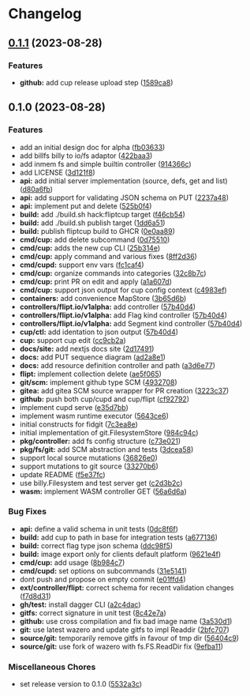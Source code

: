 # Changelog

## [0.1.1](https://github.com/flipt-io/cup/compare/v0.1.0...v0.1.1) (2023-08-28)


### Features

* **github:** add cup release upload step ([1589ca8](https://github.com/flipt-io/cup/commit/1589ca8e0dcdcc846c3ec00b3d7c6b686b804782))

## 0.1.0 (2023-08-28)


### Features

* add an initial design doc for alpha ([fb03633](https://github.com/flipt-io/cup/commit/fb03633dcd048235376e5a752e8589ad32c872d8))
* add billfs billy to io/fs adaptor ([422baa3](https://github.com/flipt-io/cup/commit/422baa3d234875a6a94dc90d2f2a212535b0bc8f))
* add inmem fs and simple builtin controller ([914366c](https://github.com/flipt-io/cup/commit/914366c6e90bd3082760701fe0fc20d164ca154d))
* add LICENSE ([3d121f8](https://github.com/flipt-io/cup/commit/3d121f836b0f30eee13695ba68853c6748404ab6))
* **api:** add initial server implementation (source, defs, get and list) ([d80a6fb](https://github.com/flipt-io/cup/commit/d80a6fb97ca66e76b623f1893460f07507d4862d))
* **api:** add support for validating JSON schema on PUT ([2237a48](https://github.com/flipt-io/cup/commit/2237a48e1bac4ad1cce49854cdf0f8018ec95542))
* **api:** implement put and delete ([525b0f4](https://github.com/flipt-io/cup/commit/525b0f4f20be677d92aebf9458b98ee3b7c4445f))
* **build:** add ./build.sh hack:fliptcup target ([f46cb54](https://github.com/flipt-io/cup/commit/f46cb540dd263d67138cf0b9e7bbe7cbd99403d4))
* **build:** add ./build.sh publish target ([1dd6a51](https://github.com/flipt-io/cup/commit/1dd6a51e109f6ea494bf479adc9b7e2a76e4b900))
* **build:** publish fliptcup build to GHCR ([0e0aa89](https://github.com/flipt-io/cup/commit/0e0aa899cd7afea3019ebacdd3e8fd0862b13c0b))
* **cmd/cup:** add delete subcommand ([0d75510](https://github.com/flipt-io/cup/commit/0d7551091bc747edadd07f742d3b22af26f9d2a5))
* **cmd/cup:** adds the new cup CLI ([25b314e](https://github.com/flipt-io/cup/commit/25b314eee73c752e67fbe15349590a04c814932b))
* **cmd/cup:** apply command and various fixes ([8ff2d36](https://github.com/flipt-io/cup/commit/8ff2d36ae0974c5bd1e9ef472cad39a1767058e4))
* **cmd/cupd:** support env vars ([fc1caf4](https://github.com/flipt-io/cup/commit/fc1caf4cf27c215d008b4aa3a8b883e1399d486f))
* **cmd/cup:** organize commands into categories ([32c8b7c](https://github.com/flipt-io/cup/commit/32c8b7c4a600caefff97f25f12e488f5f6258e44))
* **cmd/cup:** print PR on edit and apply ([a1a607d](https://github.com/flipt-io/cup/commit/a1a607df3b273c21ab721a9e32800e6e2cf25990))
* **cmd/cup:** support json output for cup config context ([c4983ef](https://github.com/flipt-io/cup/commit/c4983efbd20e3bed561ae789c0148c8de11ad1df))
* **containers:** add convenience MapStore ([3b65d6b](https://github.com/flipt-io/cup/commit/3b65d6bffe652af2ec25a83598515ddad5344170))
* **controllers/flipt.io/v1alpha:** add controller ([57b40d4](https://github.com/flipt-io/cup/commit/57b40d4cfeb0ffed805a8ddce7410f5c6f991e38))
* **controllers/flipt.io/v1alpha:** add Flag kind controller ([57b40d4](https://github.com/flipt-io/cup/commit/57b40d4cfeb0ffed805a8ddce7410f5c6f991e38))
* **controllers/flipt.io/v1alpha:** add Segment kind controller ([57b40d4](https://github.com/flipt-io/cup/commit/57b40d4cfeb0ffed805a8ddce7410f5c6f991e38))
* **cup/ctl:** add identation to json output ([57b40d4](https://github.com/flipt-io/cup/commit/57b40d4cfeb0ffed805a8ddce7410f5c6f991e38))
* **cup:** support cup edit ([cc9cb2a](https://github.com/flipt-io/cup/commit/cc9cb2af54a61ea4a278443ab69405e59f99be36))
* **docs/site:** add nextjs docs site ([2d17491](https://github.com/flipt-io/cup/commit/2d174918184a18481a3ac28ae92b942169a30310))
* **docs:** add PUT sequence diagram ([ad2a8e1](https://github.com/flipt-io/cup/commit/ad2a8e10678a4fab5ae1f14ef432013d05a09cda))
* **docs:** add resource definition controller and path ([a3d6e77](https://github.com/flipt-io/cup/commit/a3d6e779a3fdbe3ea5a72f4e85048405a22ae322))
* **flipt:** implement collection delete ([ae5f065](https://github.com/flipt-io/cup/commit/ae5f065606a3379039bed860583f928c1153c308))
* **git/scm:** implement github type SCM ([4932708](https://github.com/flipt-io/cup/commit/493270867591abc0eb8004c0f150fe019c7fca5f))
* **gitea:** add gitea SCM source wrapper for PR creation ([3223c37](https://github.com/flipt-io/cup/commit/3223c371a261e5085138c9d18b60fb8400fe71eb))
* **github:** push both cup/cupd and cup/flipt ([cf92792](https://github.com/flipt-io/cup/commit/cf92792ebe5e9351951c5cbd8ddba7b1ddbbba93))
* implement cupd serve ([e35d7bb](https://github.com/flipt-io/cup/commit/e35d7bb05733861fcd01f6c1fb1eb81c713e492c))
* implement wasm runtime executor ([5643ce6](https://github.com/flipt-io/cup/commit/5643ce653904be34c37a6c2f5386f301d758240a))
* initial constructs for fidgit ([7c3ea8e](https://github.com/flipt-io/cup/commit/7c3ea8ec5adf5bcc6740a16974f32ec94f902cb3))
* initial implementation of git.FilesystemStore ([984c94c](https://github.com/flipt-io/cup/commit/984c94c17924cf8ce515ea018803c161f8b75f28))
* **pkg/controller:** add fs config structure ([c73e021](https://github.com/flipt-io/cup/commit/c73e021fc161f4241eee23765075367df97069d8))
* **pkg/fs/git:** add SCM abstraction and tests ([3dcea58](https://github.com/flipt-io/cup/commit/3dcea58313aec5b5b68405660cf8c9310f4de90c))
* support local source mutations ([36826e0](https://github.com/flipt-io/cup/commit/36826e0018557ea7d831b79e3d68dc3b361678e5))
* support mutations to git source ([33270b6](https://github.com/flipt-io/cup/commit/33270b6c1f0be25b9b27903949f7840c8dcdae17))
* update README ([f5e37fc](https://github.com/flipt-io/cup/commit/f5e37fc5dcfe68ad5fcf5163836f8e656542309d))
* use billy.Filesystem and test server get ([c2d3b2c](https://github.com/flipt-io/cup/commit/c2d3b2cb67dd549763b96f2743e193c149313e34))
* **wasm:** implement WASM controller GET ([56a6d6a](https://github.com/flipt-io/cup/commit/56a6d6a8dc6e2dea70afba94f1b0905dd6862744))


### Bug Fixes

* **api:** define a valid schema in unit tests ([0dc8f6f](https://github.com/flipt-io/cup/commit/0dc8f6f21a156e0bf22da61052602ba7e3a8f37b))
* **build:** add cup to path in base for integration tests ([a677136](https://github.com/flipt-io/cup/commit/a6771364229448198ba24da9d7b81751c75cbd40))
* **build:** correct flag type json schema ([ddc98f5](https://github.com/flipt-io/cup/commit/ddc98f50c59f8a05bb748401568d793ca7b3c930))
* **build:** image export only for clients default platform ([9621e4f](https://github.com/flipt-io/cup/commit/9621e4f51b9da1c5483f33b5ac725a54c3ac5f06))
* **cmd/cup:** add usage ([8b984c7](https://github.com/flipt-io/cup/commit/8b984c76a5b48242b6f44d3758b73821c44f16cb))
* **cmd/cupd:** set options on subcommands ([31e5141](https://github.com/flipt-io/cup/commit/31e5141a2ee66a6627fe628513dd9d58d79fbac9))
* dont push and propose on empty commit ([e01ffd4](https://github.com/flipt-io/cup/commit/e01ffd41d60a32a6fbc9ee47ac3a4c79044fdaf1))
* **ext/controller/flipt:** correct schema for recent validation changes ([f7d8d31](https://github.com/flipt-io/cup/commit/f7d8d31061581b7bc9a9e99b35debd0d03961470))
* **gh/test:** install dagger CLI ([a2c4dac](https://github.com/flipt-io/cup/commit/a2c4dac0112d68114007e8096cca8bbc8a17aeb6))
* **gitfs:** correct signature in unit test ([8c42e7a](https://github.com/flipt-io/cup/commit/8c42e7a1c28ee620a524be013f5e5a3b194e9dd5))
* **github:** use cross compilation and fix bad image name ([3a530d1](https://github.com/flipt-io/cup/commit/3a530d18bb0dcddbae11ea838c026f985d46b162))
* **git:** use latest wazero and update gitfs to impl Readdir ([2bfc707](https://github.com/flipt-io/cup/commit/2bfc707e4061837e982da37550db5a2abbcfffad))
* **source/git:** temporarily remove gitfs in favour of tmp dir ([56404c9](https://github.com/flipt-io/cup/commit/56404c9cbe871874fcfc3475ac756d561e137357))
* **source/git:** use fork of wazero with fs.FS.ReadDir fix ([9efba11](https://github.com/flipt-io/cup/commit/9efba11e2ce6353ace23c93615238806d8cfb0b8))


### Miscellaneous Chores

* set release version to 0.1.0 ([5532a3c](https://github.com/flipt-io/cup/commit/5532a3c7175998bf646d42cf898aa9f81919002d))

